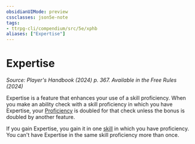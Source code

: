 ```yaml
---
obsidianUIMode: preview
cssclasses: json5e-note
tags:
- ttrpg-cli/compendium/src/5e/xphb
aliases: ["Expertise"]
---
```

# Expertise
*Source: Player's Handbook (2024) p. 367. Available in the Free Rules (2024)* 

Expertise is a feature that enhances your use of a skill proficiency. When you make an ability check with a skill proficiency in which you have Expertise, your [Proficiency](3-Mechanics/CLI/rules/variant-rules/proficiency-xphb.md) is doubled for that check unless the bonus is doubled by another feature.

If you gain Expertise, you gain it in one [skill](3-Mechanics/CLI/rules/variant-rules/skill-xphb.md) in which you have proficiency. You can't have Expertise in the same skill proficiency more than once.